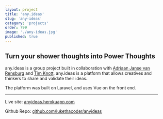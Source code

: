 ```yaml
---
layout: project
title: 'any.ideas'
slug: 'any-ideas'
category: 'projects'
order: 799
image: './any-ideas.jpg'
published: true
---
```


## Turn your shower thoughts into Power Thoughts

any.ideas is a group project built in collaboration with [Adriaan Janse van Rensburg](https://github.com/HurricaneInteractive) and [Tim Knott](https://www.linkedin.com/in/tim-knott-3614a5119/). any.ideas is a platform that allows creatives and thinkers to share and validate their ideas.

The platform was built on Laravel, and uses Vue on the front end.

---

Live site: [anyideas.herokuapp.com](http://anyideas.herokuapp.com/)

Github Repo: [github.com/lukethacoder/anyideas](https://github.com/lukethacoder/anyideas)
